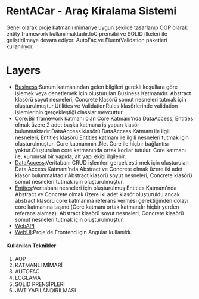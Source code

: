 # RentACar - Araç Kiralama Sistemi
Genel olarak proje katmanlı mimariye uygun şekilde tasarlanıp OOP olarak entity framework kullanılmaktadır.IoC prensibi ve SOLID ilkeleri ile geliştirilmeye devam ediyor. AutoFac ve FluentValidation paketleri kullanılıyor.
# Layers
- [Business](https://github.com/Kontorta16/RentACar/tree/master/Business):Sunum katmanından gelen bilgileri gerekli koşullara göre işlemek veya denetlemek için oluşturulan Business Katmanıdır. Abstract klasörü soyut nesneleri, Concrete klasörü somut nesneleri tutmak için oluşturulmuştur.Utilities ve ValidationRules klasörlerinde validation işlemlerinin gerçekleştiği classlar mevcuttur.
- [Core](https://github.com/Kontorta16/RentACar/tree/master/Core):Bir framework katmanı olan Core Katmanı'nda DataAccess, Entities olmak üzere 2 adet başka katmana iş yapan klasör bulunmaktadır.DataAccess klasörü DataAccess Katmanı ile ilgili nesneleri, Entities klasörü Entities katmanı ile ilgili nesneleri tutmak için oluşturulmuştur. Core katmanının .Net Core ile hiçbir bağlantısı yoktur.Oluşturulan core katmanında ortak kodlar tutulur. Core katmanı ile, kurumsal bir yapıda, alt yapı ekibi ilgilenir. 
- [DataAccess](https://github.com/Kontorta16/RentACar/tree/master/DataAccess):Veritabanı CRUD işlemleri gerçekleştirmek için oluşturulan Data Access Katmanı'nda Abstract ve Concrete olmak üzere iki adet klasör bulunmaktadır.Abstract klasörü soyut nesneleri, Concrete klasörü somut nesneleri tutmak için oluşturulmuştur. 
- [Entites](https://github.com/Kontorta16/RentACar/tree/master/Entities):Veritabanı nesneleri için oluşturulmuş Entities Katmanı'nda Abstract ve Concrete olmak üzere iki adet klasör oluşturuldu ancak abstract klasörü core katmanına referans vermesi gerektiğinden dolayı core katmanına taşındı(Core katmanı ortak katmandır hiçbir yerden referans alamaz). Abstract klasörü soyut nesneleri, Concrete klasörü somut nesneleri tutmak için oluşturulmuştur. 
- [WebAPI](https://github.com/Kontorta16/RentACar/tree/master/WebAPI) 
- [WebUI](https://github.com/Kontorta16/RentACarAngular/tree/main/RentACar):Proje'de Frontend için Angular kullanıldı.

#### Kullanılan Teknikler
                
1. AOP 
2. KATMANLI MİMARİ
3. AUTOFAC
4. LOGLAMA
5. SOLID PRENSİPLERİ
6. JWT YAPILANDIRILMASI
